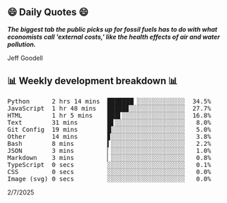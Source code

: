 ## 😄 Daily Quotes 😄

_**The biggest tab the public picks up for fossil fuels has to do with what economists call 'external costs,' like the health effects of air and water pollution.**_

Jeff Goodell



## 📊 Weekly development breakdown 📊

<pre>Python      2 hrs 14 mins  ███████▏░░░░░░░░░░░░░  34.5%
JavaScript  1 hr 48 mins   █████▊░░░░░░░░░░░░░░░  27.7%
HTML        1 hr 5 mins    ███▌░░░░░░░░░░░░░░░░░  16.8%
Text        31 mins        █▋░░░░░░░░░░░░░░░░░░░   8.0%
Git Config  19 mins        █░░░░░░░░░░░░░░░░░░░░   5.0%
Other       14 mins        ▊░░░░░░░░░░░░░░░░░░░░   3.8%
Bash        8 mins         ▍░░░░░░░░░░░░░░░░░░░░   2.2%
JSON        3 mins         ▏░░░░░░░░░░░░░░░░░░░░   1.0%
Markdown    3 mins         ▏░░░░░░░░░░░░░░░░░░░░   0.8%
TypeScript  0 secs         ░░░░░░░░░░░░░░░░░░░░░   0.1%
CSS         0 secs         ░░░░░░░░░░░░░░░░░░░░░   0.0%
Image (svg) 0 secs         ░░░░░░░░░░░░░░░░░░░░░   0.0%</pre>

2/7/2025